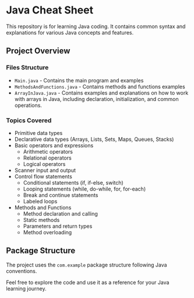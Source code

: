 # Java Cheat Sheet

This repository is for learning Java coding. It contains common syntax and explanations for various Java concepts and features.

## Project Overview

### Files Structure

- `Main.java` - Contains the main program and examples
- `MethodsAndFunctions.java` - Contains methods and functions examples
- `ArrayInJava.java` - Contains examples and explanations on how to work with arrays in Java, including declaration, initialization, and common operations.

### Topics Covered

- Primitive data types
- Declarative data types (Arrays, Lists, Sets, Maps, Queues, Stacks)
- Basic operators and expressions
  - Arithmetic operators
  - Relational operators
  - Logical operators
- Scanner input and output
- Control flow statements
  - Conditional statements (if, if-else, switch)
  - Looping statements (while, do-while, for, for-each)
  - Break and continue statements
  - Labeled loops
- Methods and Functions
  - Method declaration and calling
  - Static methods
  - Parameters and return types
  - Method overloading

## Package Structure

The project uses the `com.example` package structure following Java conventions.

Feel free to explore the code and use it as a reference for your Java learning journey.
